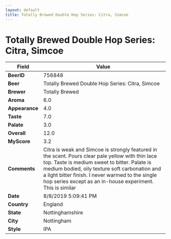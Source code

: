```yaml
---
layout: default
title: Totally Brewed Double Hop Series: Citra, Simcoe
---
```


# Totally Brewed Double Hop Series: Citra, Simcoe

| Field         | Value     |
|---------------|-----------|
| **BeerID** | 756848 |
| **Beer** | Totally Brewed Double Hop Series: Citra, Simcoe |
| **Brewer** | Totally Brewed |
| **Aroma** | 6.0 |
| **Appearance** | 4.0 |
| **Taste** | 7.0 |
| **Palate** | 3.0 |
| **Overall** | 12.0 |
| **MyScore** | 3.2 |
| **Comments** | Citra is weak and Simcoe is strongly featured in the scent. Pours clear pale yellow with thin lace top. Taste is medium sweet to bitter. Palate is medium bodied, oily texture soft carbonation and a light bitter finish. I never warmed to the single hop series except as an in-house experiment. This is similar |
| **Date** | 8/8/2019 5:09:41 PM |
| **Country** | England |
| **State** | Nottinghamshire |
| **City** | Nottingham |
| **Style** | IPA |
